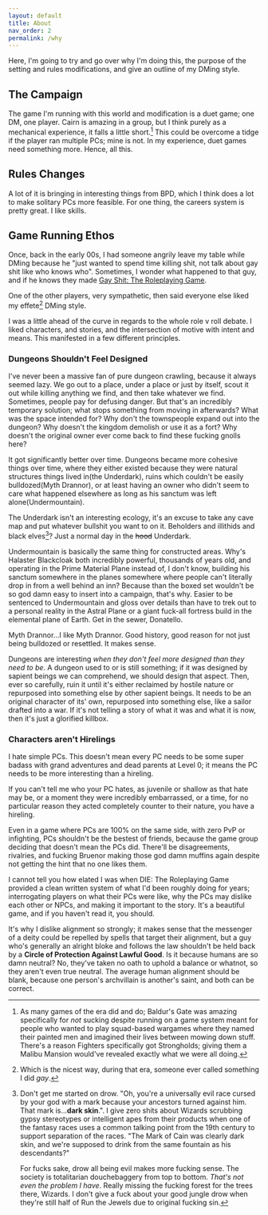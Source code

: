 ```yaml
---
layout: default
title: About
nav_order: 2
permalink: /why
---
```


Here, I'm going to try and go over why I'm doing this, the purpose of the setting and rules modifications, and give an outline of my DMing style.

## The Campaign

The game I'm running with this world and modification is a duet game; one DM, one player. Cairn is amazing in a group, but I think purely as a mechanical experience, it falls a little short.[^1] This could be overcome a tidge if the player ran multiple PCs; mine is not. In my experience, duet games need something more. Hence, all this.

[^1]: As many games of the era did and do; Baldur's Gate was amazing specifically for *not* sucking despite running on a game system meant for people who wanted to play squad-based wargames where they named their painted men and imagined their lives between mowing down stuff. There's a reason Fighters specifically got Strongholds; giving them a Malibu Mansion would've revealed exactly what we were all doing.

## Rules Changes

A lot of it is bringing in interesting things from BPD, which I think does a lot to make solitary PCs more feasible. For one thing, the careers system is pretty great. I like skills.

## Game Running Ethos

Once, back in the early 00s, I had someone angrily leave my table while DMing because he "just wanted to spend time killing shit, not talk about gay shit like who knows who". Sometimes, I wonder what happened to that guy, and if he knows they made [Gay Shit: The Roleplaying Game](https://rowanrookanddecard.com/product/die-the-roleplaying-game/?v=0b3b97fa6688).

One of the other players, very sympathetic, then said everyone else liked my effete[^2] DMing style.

[^2]: Which is the nicest way, during that era, someone ever called something I did *gay*.

I was a little ahead of the curve in regards to the whole role v roll debate. I liked characters, and stories, and the intersection of motive with intent and means. This manifested in a few different principles.

### Dungeons Shouldn't Feel Designed
I've never been a massive fan of pure dungeon crawling, because it always seemed lazy. We go out to a place, under a place or just by itself, scout it out while killing anything we find, and then take whatever we find. Sometimes, people pay for defusing danger. But that's an incredibly temporary solution; what stops something from moving in afterwards? What was the space intended for? Why don't the townspeople expand out into the dungeon? Why doesn't the kingdom demolish or use it as a fort? Why doesn't the original owner ever come back to find these fucking gnolls here?

It got significantly better over time. Dungeons became more cohesive things over time, where they either existed because they were natural structures things lived in(the Underdark), ruins which couldn't be easily bulldozed(Myth Drannor), or at least having an owner who didn't seem to care what happened elsewhere as long as his sanctum was left alone(Undermountain).

The Underdark isn't an interesting ecology, it's an excuse to take any cave map and put whatever bullshit you want to on it. Beholders and illithids and black elves[^3]? Just a normal day in the ~~hood~~ Underdark.

[^3]: Don't get me started on drow. "Oh, you're a universally evil race cursed by your god with a mark because your ancestors turned against him. That mark is...**dark skin**.". I give zero shits about Wizards scrubbing gypsy stereotypes or intelligent apes from their products when one of the fantasy races uses a common talking point from the 19th century to support separation of the races. "The Mark of Cain was clearly dark skin, and we're supposed to drink from the same fountain as his descendants?"

    For fucks sake, drow all being evil makes more fucking sense. The society is totalitarian douchebaggery from top to bottom. *That's not even the problem I have*. Really missing the fucking forest for the trees there, Wizards. I don't give a fuck about your good jungle drow when they're still half of Run the Jewels due to original fucking sin.

Undermountain is basically the same thing for constructed areas. Why's Halaster Blackcloak both incredibly powerful, thousands of years old, and operating in the Prime Material Plane instead of, I don't know, building his sanctum somewhere in the planes somewhere where people can't literally drop in from a well behind an inn? Because than the boxed set wouldn't be so god damn easy to insert into a campaign, that's why. Easier to be sentenced to Undermountain and gloss over details than have to trek out to a personal reality in the Astral Plane or a giant fuck-all fortress build in the elemental plane of Earth. Get in the sewer, Donatello.

Myth Drannor...I like Myth Drannor. Good history, good reason for not just being bulldozed or resettled. It makes sense.

Dungeons are interesting *when they don't feel more designed than they need to be*. A dungeon used to or is still something; if it was designed by sapient beings we can comprehend, we should design that aspect. Then, ever so carefully, ruin it until it's either reclaimed by hostile nature or repurposed into something else by other sapient beings. It needs to be an original character of its' own, repurposed into something else, like a sailor drafted into a war. If it's not telling a story of what it was and what it is now, then it's just a glorified killbox.

### Characters aren't Hirelings
I hate simple PCs. This doesn't mean every PC needs to be some super badass with grand adventures and dead parents at Level 0; it means the PC needs to be more interesting than a hireling.

If you can't tell me who your PC hates, as juvenile or shallow as that hate may be, or a moment they were incredibly embarrassed, or a time, for no particular reason they acted completely counter to their nature, you have a hireling.

Even in a game where PCs are 100% on the same side, with zero PvP or infighting, PCs shouldn't be the bestest of friends, because the game group deciding that doesn't mean the PCs did. There'll be disagreements, rivalries, and fucking Bruenor making those god damn muffins again despite not getting the hint that no one likes them.

I cannot tell you how elated I was when DIE: The Roleplaying Game provided a clean written system of what I'd been roughly doing for years; interrogating players on what their PCs were like, why the PCs may dislike each other or NPCs, and making it important to the story. It's a beautiful game, and if you haven't read it, you should.

It's why I dislike alignment so strongly; it makes sense that the messenger of a deity could be repelled by spells that target their alignment, but a guy who's generally an alright bloke and follows the law shouldn't be held back by a **Circle of Protection Against Lawful Good**. Is it because humans are so damn neutral? No, they've taken no oath to uphold a balance or whatnot, so they aren't even true neutral. The average human alignment should be blank, because one person's archvillain is another's saint, and both can be correct.
